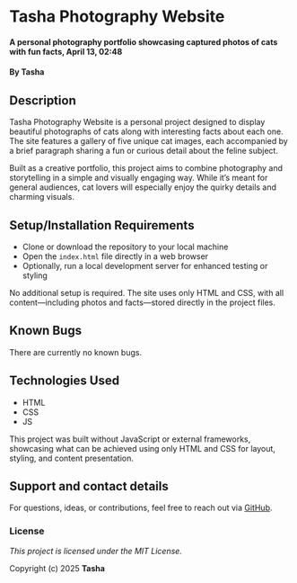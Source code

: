 # Tasha Photography Website  
#### A personal photography portfolio showcasing captured photos of cats with fun facts, April 13, 02:48  
#### By **Tasha**

## Description  
Tasha Photography Website is a personal project designed to display beautiful photographs of cats along with interesting facts about each one. The site features a gallery of five unique cat images, each accompanied by a brief paragraph sharing a fun or curious detail about the feline subject.  

Built as a creative portfolio, this project aims to combine photography and storytelling in a simple and visually engaging way. While it’s meant for general audiences, cat lovers will especially enjoy the quirky details and charming visuals.

## Setup/Installation Requirements  
* Clone or download the repository to your local machine  
* Open the `index.html` file directly in a web browser  
* Optionally, run a local development server for enhanced testing or styling

No additional setup is required. The site uses only HTML and CSS, with all content—including photos and facts—stored directly in the project files.

## Known Bugs  
There are currently no known bugs.

## Technologies Used  
* HTML  
* CSS
* JS

This project was built without JavaScript or external frameworks, showcasing what can be achieved using only HTML and CSS for layout, styling, and content presentation.

## Support and contact details  
For questions, ideas, or contributions, feel free to reach out via [GitHub](https://github.com/).

### License  
*This project is licensed under the MIT License.*

Copyright (c) 2025 **Tasha**

